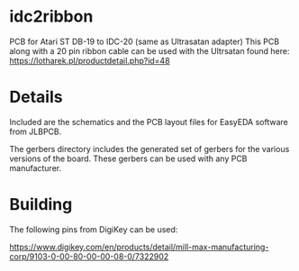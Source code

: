 # idc2ribbon
PCB for Atari ST DB-19 to IDC-20 (same as Ultrasatan adapter)
This PCB along with a 20 pin ribbon cable can be used with the Ultrsatan found here:
  https://lotharek.pl/productdetail.php?id=48

# Details
Included are the schematics and the PCB layout files for EasyEDA software from JLBPCB.

The gerbers directory includes the generated set of gerbers for the various versions of the board.  These gerbers can be used with any PCB manufacturer.


# Building
The following pins from DigiKey can be used:

https://www.digikey.com/en/products/detail/mill-max-manufacturing-corp/9103-0-00-80-00-00-08-0/7322902

